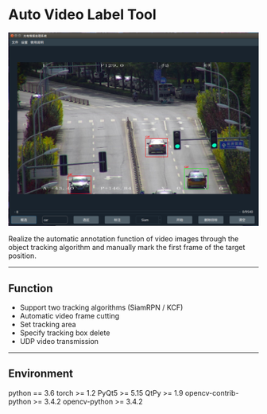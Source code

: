 # Auto Video Label Tool

![image-20201226155622145](./demo.png)

Realize the automatic annotation function of video images through the object tracking algorithm and manually mark the first frame of the target position.

------

## Function

- Support two tracking algorithms (SiamRPN / KCF)
- Automatic video frame cutting
- Set tracking area
- Specify tracking box delete
- UDP video transmission

------

## Environment

python == 3.6
torch >= 1.2
PyQt5 >= 5.15 
QtPy >= 1.9
opencv-contrib-python >= 3.4.2
opencv-python >= 3.4.2